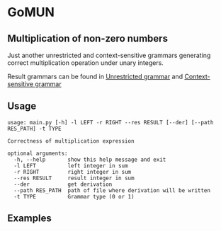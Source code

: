 # GoMUN
## Multiplication of non-zero numbers
Just another unrestricted and context-sensitive grammars generating correct multiplication operation under unary integers.

Result grammars can be found in [Unrestricted grammar](https://github.com/KanashinDmitry/GoMUN/blob/dev/res_grammar_0.txt) and [Context-sensitive grammar](https://github.com/KanashinDmitry/GoMUN/blob/dev/res_grammar_1.txt)

## Usage
```
usage: main.py [-h] -l LEFT -r RIGHT --res RESULT [--der] [--path RES_PATH] -t TYPE

Correctness of multiplication expression

optional arguments:
  -h, --help       show this help message and exit
  -l LEFT          left integer in sum
  -r RIGHT         right integer in sum
  --res RESULT     result integer in sum
  --der            get derivation
  --path RES_PATH  path of file where derivation will be written
  -t TYPE          Grammar type (0 or 1)
```
## Examples
